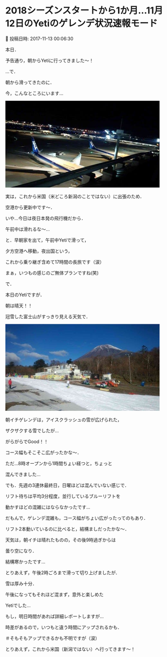 # 2018シーズンスタートから1か月…11月12日のYetiのゲレンデ状況速報モード

📅 投稿日時: 2017-11-13 00:06:30

本日．


予告通り，朝からYetiに行ってきました～！


…で．


朝から滑ってきたのに．


今，こんなところにいます…




![7874e44ec2e4d459f31e2fd39f6f6f83.jpg](images/7874e44ec2e4d459f31e2fd39f6f6f83.jpg)




実は，これから米国（米どころ新潟のことではない）に出張のため．


空港から更新中です～．





いや…今日は夜日本発の飛行機だから．


午前中は滑れるな～…


と．早朝家を出て，午前中Yetiで滑って，


夕方空港へ移動，夜出国という，


これから乗り継ぎ含めて17時間の長旅です（涙）





まぁ，いつもの感じのご無体プランですね(笑)





で．


本日のYetiですが．





朝は晴天！！


冠雪した富士山がすっきり見える天気で．




![c8846d6a23dd260180a9d6ede51d706f.jpg](images/c8846d6a23dd260180a9d6ede51d706f.jpg)




朝イチゲレンデは，アイスクラッシュの雪が広げられた，


ザクザクする雪でしたが…


がらがらでGood！！


コース幅もそこそこ広がったかな～．





ただ…8時オープンから1時間ちょい経つと，ちょっと


混んできました…





でも．先週の3連休最終日，日曜ほどは混んでいない感じで．


リフト待ちは平均3分程度，並行しているブルーリフトを


動かすほどの混雑にはならなかったです…


だもんで，ゲレンデ混雑も，コース幅がちょい広がったってのもあり．


リフト2本動いているのに比べると，結構ましだったかな～．





天気は，朝イチは晴れたものの，その後9時過ぎからは


曇り空になり．


結構寒かったです…





とりあえず，午後2時ごろまで滑って切り上げましたが．


雪は厚み十分．


午後になってもそれほど混まず，意外と楽しめた


Yetiでした…





もし，明日時間があれば詳細レポートしますが…


時差があるので，いつもと違う時間にアップされるかも．


＃そもそもアップできるかも不明ですが（涙）





とりあえず，これから米国（新潟ではない）へ行ってきます～！
